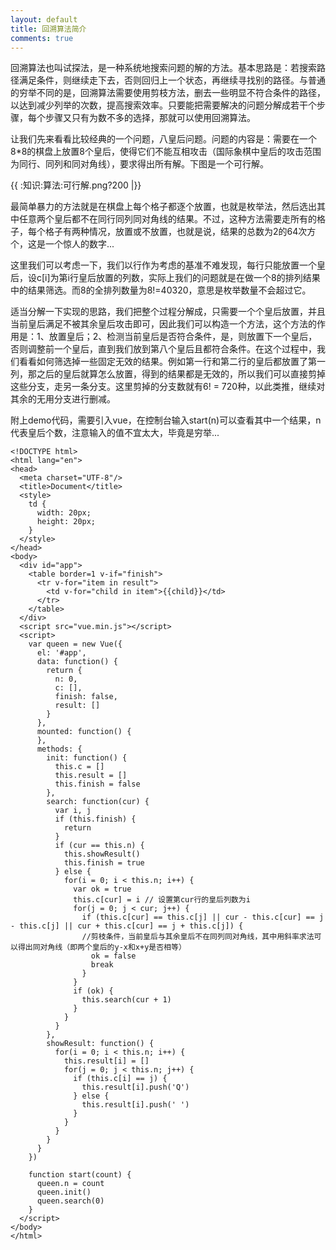 ```yaml
---
layout: default
title: 回溯算法简介
comments: true
---
```

回溯算法也叫试探法，是一种系统地搜索问题的解的方法。基本思路是：若搜索路径满足条件，则继续走下去，否则回归上一个状态，再继续寻找别的路径。与普通的穷举不同的是，回溯算法需要使用剪枝方法，删去一些明显不符合条件的路径，以达到减少列举的次数，提高搜索效率。只要能把需要解决的问题分解成若干个步骤，每个步骤又只有为数不多的选择，那就可以使用回溯算法。

让我们先来看看比较经典的一个问题，八皇后问题。问题的内容是：需要在一个8*8的棋盘上放置8个皇后，使得它们不能互相攻击（国际象棋中皇后的攻击范围为同行、同列和同对角线），要求得出所有解。下图是一个可行解。

{{ :知识:算法:可行解.png?200 |}}

最简单暴力的方法就是在棋盘上每个格子都逐个放置，也就是枚举法，然后选出其中任意两个皇后都不在同行同列同对角线的结果。不过，这种方法需要走所有的格子，每个格子有两种情况，放置或不放置，也就是说，结果的总数为2的64次方个，这是一个惊人的数字...

这里我们可以考虑一下，我们以行作为考虑的基准不难发现，每行只能放置一个皇后，设c[i]为第i行皇后放置的列数，实际上我们的问题就是在做一个8的排列结果中的结果筛选。而8的全排列数量为8!=40320，意思是枚举数量不会超过它。

适当分解一下实现的思路，我们把整个过程分解成，只需要一个个皇后放置，并且当前皇后满足不被其余皇后攻击即可，因此我们可以构造一个方法，这个方法的作用是：1、放置皇后；2、检测当前皇后是否符合条件，是，则放置下一个皇后，否则调整前一个皇后，直到我们放到第八个皇后且都符合条件。在这个过程中，我们看看如何筛选掉一些固定无效的结果。例如第一行和第二行的皇后都放置了第一列，那之后的皇后就算怎么放置，得到的结果都是无效的，所以我们可以直接剪掉这些分支，走另一条分支。这里剪掉的分支数就有6! = 720种，以此类推，继续对其余的无用分支进行删减。

附上demo代码，需要引入vue，在控制台输入start(n)可以查看其中一个结果，n代表皇后个数，注意输入的值不宜太大，毕竟是穷举...
```
<!DOCTYPE html>
<html lang="en">
<head>
  <meta charset="UTF-8"/>
  <title>Document</title>
  <style>
    td {
      width: 20px;
      height: 20px;
    }
  </style>
</head>
<body>
  <div id="app">
    <table border=1 v-if="finish">
      <tr v-for="item in result">
        <td v-for="child in item">{{child}}</td>
      </tr>
    </table>
  </div>
  <script src="vue.min.js"></script>
  <script>
    var queen = new Vue({
      el: '#app',
      data: function() {
        return {
          n: 0,
          c: [],
          finish: false,
          result: []
        }
      },
      mounted: function() {
      },
      methods: {
        init: function() {
          this.c = []
          this.result = []
          this.finish = false
        },
        search: function(cur) {
          var i, j
          if (this.finish) {
            return
          }
          if (cur == this.n) {
            this.showResult()
            this.finish = true
          } else {
            for(i = 0; i < this.n; i++) {
              var ok = true
              this.c[cur] = i // 设置第cur行的皇后列数为i
              for(j = 0; j < cur; j++) {
                if (this.c[cur] == this.c[j] || cur - this.c[cur] == j - this.c[j] || cur + this.c[cur] == j + this.c[j]) {
                //剪枝条件，当前皇后与其余皇后不在同列同对角线，其中用斜率求法可以得出同对角线（即两个皇后的y-x和x+y是否相等）
                  ok = false
                  break
                }
              }
              if (ok) {
                this.search(cur + 1)
              }
            }
          }
        },
        showResult: function() {
          for(i = 0; i < this.n; i++) {
            this.result[i] = []
            for(j = 0; j < this.n; j++) {
              if (this.c[i] == j) {
                this.result[i].push('Q')
              } else {
                this.result[i].push(' ')
              }
            }
          }
        }
      }
    })
    
    function start(count) {
      queen.n = count
      queen.init()
      queen.search(0)
    }
  </script>
</body>
</html>
```